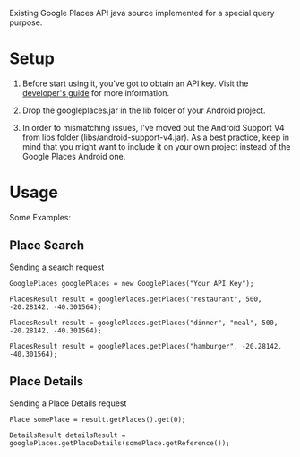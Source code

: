 Existing Google Places API java source implemented for a special query purpose.

Setup
=====

1) Before start using it, you've got to obtain an API key.  Visit the <a href="https://developers.google.com/places/documentation/">developer's guide</a> for more information.

2) Drop the googleplaces.jar in the lib folder of your Android project.

3) In order to mismatching issues, I've moved out the Android Support V4 from libs folder (libs/android-support-v4.jar). As a best practice, keep in mind that you might want to include it on your own project instead of the Google Places Android one.

Usage
=====

Some Examples:

Place Search
------------

Sending a search request

    GooglePlaces googlePlaces = new GooglePlaces("Your API Key");
    
    PlacesResult result = googlePlaces.getPlaces("restaurant", 500, -20.28142, -40.301564);
    
    PlacesResult result = googlePlaces.getPlaces("dinner", "meal", 500, -20.28142, -40.301564);
    
    PlacesResult result = googlePlaces.getPlaces("hamburger", -20.28142, -40.301564);

        
Place Details
-------------

Sending a Place Details request

    Place somePlace = result.getPlaces().get(0);
    
    DetailsResult detailsResult = googlePlaces.getPlaceDetails(somePlace.getReference());
